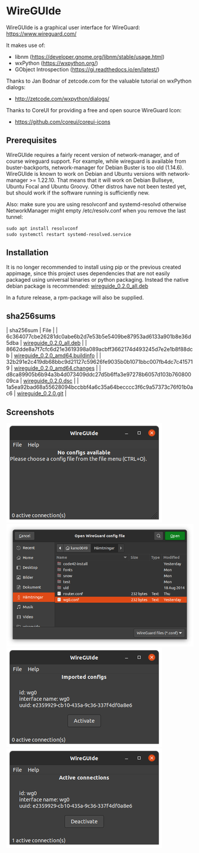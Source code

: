 # WireGUIde
WireGUIde is a graphical user interface for WireGuard: https://www.wireguard.com/

It makes use of:
 * libnm (https://developer.gnome.org/libnm/stable/usage.html)
 * wxPython (https://wxpython.org/)
 * GObject Introspection (https://gi.readthedocs.io/en/latest/)

Thanks to Jan Bodnar of zetcode.com for the valuable tutorial on wxPython dialogs:
* http://zetcode.com/wxpython/dialogs/

Thanks to CoreUI for providing a free and open source WireGuard Icon:
* https://github.com/coreui/coreui-icons

## Prerequisites
WireGUIde requires a fairly recent version of network-manager, and of course wireguard support. For example, while wireguard is available from buster-backports, network-manager for Debian Buster is too old (1.14.6). WireGUIde is known to work on Debian and Ubuntu versions with network-manager >= 1.22.10. That means that it will work on Debian Bullseye, Ubuntu Focal and Ubuntu Groovy. Other distros have not been tested yet, but should work if the software running is sufficiently new.

Also: make sure you are using resolvconf and systemd-resolvd otherwise NetworkManager might empty /etc/resolv.conf when you remove the last tunnel:
```
sudo apt install resolvconf
sudo systemctl restart systemd-resolved.service
```

## Installation
It is no longer recommended to install using pip or the previous created appimage, since this project uses dependencies that are not easily packaged using universal binaries or python packaging. Instead the native debian package is recommended:
[wireguide_0.2.0_all.deb](https://github.com/mickenordin/wireguide/releases/download/0.2.0/wireguide_0.2.0_all.deb)

In a future release, a rpm-package will also be supplied.

## sha256sums
| sha256sum | File |
| 6c364077cbe26281dc0abe6b2d7e53b5e5409be87953ad6133a901b8e36d5dba |  [wireguide_0.2.0_all.deb](https://github.com/mickenordin/wireguide/releases/download/0.2.0/wireguide_0.2.0_all.deb) |
| 8662dde8a7f7cfc6d21e3619398a089acbff3662174d493245d7e2e1b8f88dcb |  [wireguide_0.2.0_amd64.buildinfo](https://github.com/mickenordin/wireguide/releases/download/0.2.0/wireguide_0.2.0_amd64.buildinfo) |
| 32b291e2c419db68bbc9d21127c59626fe9035b0b1071bbc007fb4dc7c415719 |  [wireguide_0.2.0_amd64.changes](https://github.com/mickenordin/wireguide/releases/download/0.2.0/wireguide_0.2.0_amd64.changes) |
| d8ca89905b6b94a3b4d073409ddc27d5b6ffa3e97278b6057d103b76080009ca |  [wireguide_0.2.0.dsc](https://github.com/mickenordin/wireguide/releases/download/0.2.0/wireguide_0.2.0.dsc) |
| 1a5ea92bad68a55628094bccbbf4a6c35a64becccc3f6c9a57373c76f01b0ac6 |  [wireguide_0.2.0.git](https://github.com/mickenordin/wireguide/releases/download/0.2.0/wireguide_0.2.0.git) |

## Screenshots
![No config](https://raw.githubusercontent.com/mickenordin/wireguide/main/screenshots/scrot0.png)
![Open dialog](https://raw.githubusercontent.com/mickenordin/wireguide/main/screenshots/scrot1.png)
![Activate](https://raw.githubusercontent.com/mickenordin/wireguide/main/screenshots/scrot2.png)
![Deactivate](https://raw.githubusercontent.com/mickenordin/wireguide/main/screenshots/scrot3.png)
